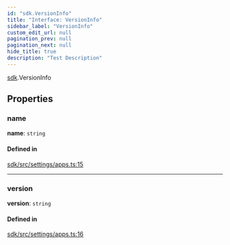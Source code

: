 ```yaml
---
id: "sdk.VersionInfo"
title: "Interface: VersionInfo"
sidebar_label: "VersionInfo"
custom_edit_url: null
pagination_prev: null
pagination_next: null
hide_title: true
description: "Test Description"
---
```


[sdk](../namespaces/sdk.md).VersionInfo

## Properties

### name

 **name**: `string`

#### Defined in

[sdk/src/settings/apps.ts:15](https://github.com/AKASHAorg/akasha-framework/blob/433e1162/sdk/src/settings/apps.ts#L15)

___

### version

 **version**: `string`

#### Defined in

[sdk/src/settings/apps.ts:16](https://github.com/AKASHAorg/akasha-framework/blob/433e1162/sdk/src/settings/apps.ts#L16)
